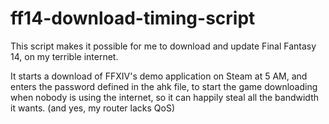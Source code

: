 # ff14-download-timing-script

This script makes it possible for me to download and update Final Fantasy 14, on my terrible internet.

It starts a download of FFXIV's demo application on Steam at 5 AM, and enters the password defined in the ahk file, to start the game downloading when nobody is using the internet, so it can happily steal all the bandwidth it wants.
(and yes, my router lacks QoS)
